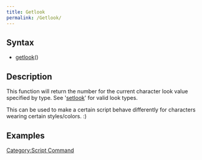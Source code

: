 ```yaml
---
title: Getlook
permalink: /Getlook/
---
```


Syntax
------

-   [getlook](/getlook "wikilink")(<type>)

Description
-----------

This function will return the number for the current character look value specified by type. See '[setlook](/setlook "wikilink")' for valid look types.

This can be used to make a certain script behave differently for characters wearing certain styles/colors. :)

Examples
--------

[Category:Script Command](/Category:Script_Command "wikilink")